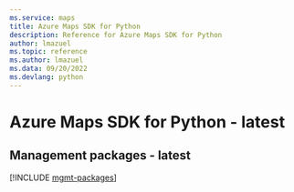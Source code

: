 ```yaml
---
ms.service: maps
title: Azure Maps SDK for Python
description: Reference for Azure Maps SDK for Python
author: lmazuel
ms.topic: reference
ms.author: lmazuel
ms.data: 09/20/2022
ms.devlang: python
---
```

# Azure Maps SDK for Python - latest

## Management packages - latest
[!INCLUDE [mgmt-packages](maps-mgmt-index.md)]